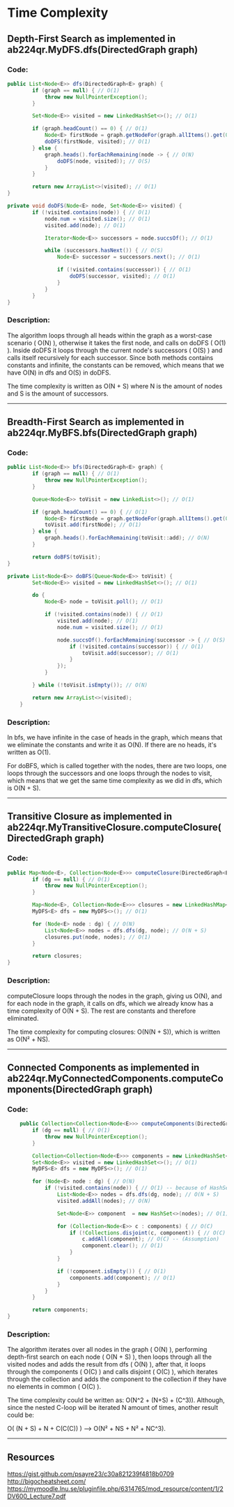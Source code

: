 # Time Complexity

## Depth-First Search as implemented in ab224qr.MyDFS.dfs(DirectedGraph<E> graph)

### Code:

```java
public List<Node<E>> dfs(DirectedGraph<E> graph) {
        if (graph == null) { // O(1)
            throw new NullPointerException();
        }

        Set<Node<E>> visited = new LinkedHashSet<>(); // O(1)

        if (graph.headCount() == 0) { // O(1)
            Node<E> firstNode = graph.getNodeFor(graph.allItems().get(0)); // O(1)
            doDFS(firstNode, visited); // O(1)
        } else {
            graph.heads().forEachRemaining(node -> { // O(N)
                doDFS(node, visited)); // O(S)
            }
        }

        return new ArrayList<>(visited); // O(1)
}

private void doDFS(Node<E> node, Set<Node<E>> visited) {
        if (!visited.contains(node)) { // O(1)
            node.num = visited.size(); // O(1)
            visited.add(node); // O(1)

            Iterator<Node<E>> successors = node.succsOf(); // O(1)

            while (successors.hasNext()) { // O(S)
                Node<E> successor = successors.next(); // O(1)

                if (!visited.contains(successor)) { // O(1)
                    doDFS(successor, visited); // O(1)
                }
            }
        }
}
```

### Description:

The algorithm loops through all heads within the graph as a worst-case scenario ( O(N) ), otherwise it takes
the first node, and calls on doDFS ( O(1) ). Inside doDFS it loops through the current node's successors ( O(S) )
and calls itself recursively for each successor. 
Since both methods contains constants and infinite, the constants can be removed, which means 
that we have O(N) in dfs and O(S) in doDFS.

The time complexity is written as O(N + S) where N is the amount of nodes and S is the amount of successors.

---

## Breadth-First Search as implemented in ab224qr.MyBFS.bfs(DirectedGraph<E> graph)

### Code:

```java
public List<Node<E>> bfs(DirectedGraph<E> graph) {
        if (graph == null) { // O(1)
            throw new NullPointerException();
        }

        Queue<Node<E>> toVisit = new LinkedList<>(); // O(1)

        if (graph.headCount() == 0) { // O(1)
            Node<E> firstNode = graph.getNodeFor(graph.allItems().get(0)); // O(1)
            toVisit.add(firstNode); // O(1)
        } else {
            graph.heads().forEachRemaining(toVisit::add); // O(N)
        }

        return doBFS(toVisit);
}

private List<Node<E>> doBFS(Queue<Node<E>> toVisit) {
        Set<Node<E>> visited = new LinkedHashSet<>(); // O(1)

        do {
            Node<E> node = toVisit.poll(); // O(1)

            if (!visited.contains(node)) { // O(1)
                visited.add(node); // O(1)
                node.num = visited.size(); // O(1)

                node.succsOf().forEachRemaining(successor -> { // O(S)
                    if (!visited.contains(successor)) { // O(1)
                        toVisit.add(successor); // O(1)
                    }
                });
            }

        } while (!toVisit.isEmpty()); // O(N)

        return new ArrayList<>(visited);
    }
```

### Description:

In bfs, we have infinite in the case of heads in the graph, which means that we eliminate the constants
and write it as O(N). If there are no heads, it's written as O(1).

For doBFS, which is called together with the nodes, there are two loops, one loops through the 
successors and one loops through the nodes to visit, which means that we get the same time complexity
as we did in dfs, which is O(N + S). 

---

## Transitive Closure as implemented in ab224qr.MyTransitiveClosure.computeClosure(DirectedGraph<E> graph)

### Code:

```java
public Map<Node<E>, Collection<Node<E>>> computeClosure(DirectedGraph<E> dg) {
        if (dg == null) { // O(1)
            throw new NullPointerException();
        }

        Map<Node<E>, Collection<Node<E>>> closures = new LinkedHashMap<>(); // O(1)
        MyDFS<E> dfs = new MyDFS<>(); // O(1)

        for (Node<E> node : dg) { // O(N)
            List<Node<E>> nodes = dfs.dfs(dg, node); // O(N + S)
            closures.put(node, nodes); // O(1)
        }

        return closures;
}
```

### Description:

computeClosure loops through the nodes in the graph, giving us O(N), and for each node in the graph, it
calls on dfs, which we already know has a time complexity of O(N + S). The rest are constants and therefore
eliminated.

The time complexity for computing closures: O(N(N + S)), which is written as O(N² + NS).

---

## Connected Components as implemented in ab224qr.MyConnectedComponents.computeComponents(DirectedGraph<E> graph)

### Code:

```java
    public Collection<Collection<Node<E>>> computeComponents(DirectedGraph<E> dg) {
        if (dg == null) { // O(1)
            throw new NullPointerException();
        }

        Collection<Collection<Node<E>>> components = new LinkedHashSet<>(); // O(1)
        Set<Node<E>> visited = new LinkedHashSet<>(); // O(1)
        MyDFS<E> dfs = new MyDFS<>(); // O(1)

        for (Node<E> node : dg) { // O(N)
            if (!visited.contains(node)) { // O(1) -- because of HashSet
                List<Node<E>> nodes = dfs.dfs(dg, node); // O(N + S)
                visited.addAll(nodes); // O(N)

                Set<Node<E>> component  = new HashSet<>(nodes); // O(1)

                for (Collection<Node<E>> c : components) { // O(C)
                    if (!Collections.disjoint(c, component)) { // O(C)
                        c.addAll(component); // O(C) -- (Assumption)
                        component.clear(); // O(1)  
                    }
                }

                if (!component.isEmpty()) { // O(1)
                    components.add(component); // O(1)
                }
            }
        }

        return components;
}
```

### Description:

The algorithm iterates over all nodes in the graph ( O(N) ), performing depth-first search 
on each node ( O(N + S) ), then loops through all the visited nodes and adds the result 
from dfs ( O(N) ), after that, it loops through the components ( O(C) ) and calls disjoint 
( O(C) ), which iterates through the collection and adds the component to the collection 
if they have no elements in common ( O(C) ).

The time complexity could be written as: O(N^2 + (N+S) + (C^3)). Although,
since the nested C-loop will be iterated N amount of times, another result
could be:

O( (N + S) + N + C(C(C)) ) --> O(N² + NS + N² + NC^3).

---

## Resources
https://gist.github.com/psayre23/c30a821239f4818b0709
http://bigocheatsheet.com/
https://mymoodle.lnu.se/pluginfile.php/6314765/mod_resource/content/1/2DV600_Lecture7.pdf